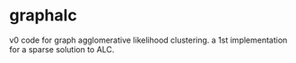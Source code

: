 # graphalc
v0 code for graph agglomerative likelihood clustering. a 1st implementation for a sparse solution to ALC.
